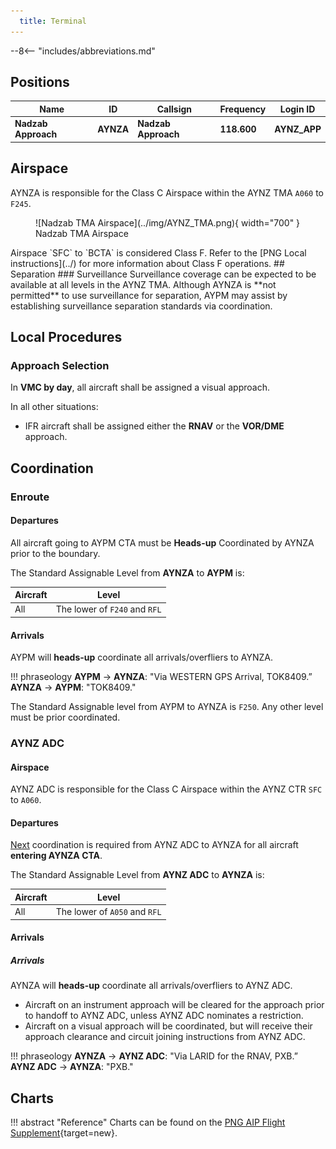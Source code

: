 ```yaml
---
  title: Terminal
---
```


--8<-- "includes/abbreviations.md"

## Positions

| Name | ID | Callsign | Frequency | Login ID |
| ---- | ---- | ------ | --------- | -------- |
| **Nadzab Approach** | **AYNZA** | **Nadzab Approach** | **118.600** | **AYNZ_APP** | 

## Airspace
AYNZA is responsible for the Class C Airspace within the AYNZ TMA `A060` to `F245`.

<figure markdown>
![Nadzab TMA Airspace](../img/AYNZ_TMA.png){ width="700" }
    <figcaption>Nadzab TMA Airspace</figcaption>
</figure>
Airspace `SFC` to `BCTA` is considered Class F. Refer to the [PNG Local instructions](../) for more information about Class F operations.
<!--- ### Reclassifications
### Airspace Division
### Special Positions --->
## Separation
### Surveillance
Surveillance coverage can be expected to be available at all levels in the AYNZ TMA. Although AYNZA is **not permitted** to use surveillance for separation, AYPM may assist by establishing surveillance separation standards via coordination.

## Local Procedures
### Approach Selection
In **VMC by day**, all aircraft shall be assigned a visual approach.

In all other situations:

- IFR aircraft shall be assigned either the **RNAV** or the **VOR/DME** approach.
<!--- ##  Departure/Arrival Procedures
## Tower Offline Procedures
## Runway Modes
## Helicopter Operations
## Flow --->
## Coordination  
### Enroute
#### Departures
All aircraft going to AYPM CTA must be **Heads-up** Coordinated by AYNZA prior to the boundary.

The Standard Assignable Level from **AYNZA** to **AYPM** is:

| Aircraft | Level |
| -------- | ----- |
| All | The lower of `F240` and `RFL` |

#### Arrivals
AYPM will **heads-up** coordinate all arrivals/overfliers to AYNZA.

!!! phraseology
    <span class="hotline">**AYPM** -> **AYNZA**</span>: "Via WESTERN GPS Arrival, TOK8409.”  
    <span class="hotline">**AYNZA** -> **AYPM**</span>: "TOK8409."
	
The Standard Assignable level from AYPM to AYNZA is `F250`. Any other level must be prior coordinated.
	
### AYNZ ADC
#### Airspace
AYNZ ADC is responsible for the Class C Airspace within the AYNZ CTR `SFC` to `A060`.

#### Departures
[Next](../../../controller-skills/coordination.md#next) coordination is required from AYNZ ADC to AYNZA for all aircraft **entering AYNZA CTA**.

The Standard Assignable Level from **AYNZ ADC** to **AYNZA** is:

| Aircraft | Level |
| -------- | ---- |
| All | The lower of `A050` and `RFL` |
   
#### Arrivals
##### Arrivals
AYNZA will **heads-up** coordinate all arrivals/overfliers to AYNZ ADC.

- Aircraft on an instrument approach will be cleared for the approach prior to handoff to AYNZ ADC, unless AYNZ ADC nominates a restriction.
- Aircraft on a visual approach will be coordinated, but will receive their approach clearance and circuit joining instructions from AYNZ ADC.

!!! phraseology
    <span class="hotline">**AYNZA** -> **AYNZ ADC**</span>: "Via LARID for the RNAV, PXB.”  
    <span class="hotline">**AYNZ ADC** -> **AYNZA**</span>: "PXB." 

## Charts
!!! abstract "Reference"
    Charts can be found on the [PNG AIP Flight Supplement](https://www.niuskypacific.com.pg/aip-flight-supplements/){target=new}.